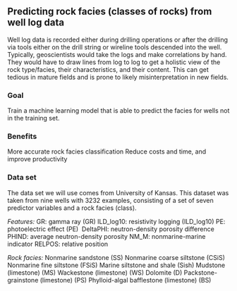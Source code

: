 
## Predicting rock facies (classes of rocks) from well log data

Well log data is recorded either during drilling operations or after the drilling via tools either on the drill string or wireline tools descended into the well. Typically, geoscientists would take the logs and make correlations by hand. They would have to draw lines from log to log to get a holistic view of the rock type/facies, their characteristics, and their content. This can get tedious in mature fields and is prone to likely misinterpretation in new fields.


### Goal
Train a machine learning model that is able to predict the facies for wells not in the training set.

### Benefits
More accurate rock facies classification
Reduce costs and time, and improve productivity

### Data set
The data set we will use comes from University of Kansas. This dataset was taken from nine wells with 3232 examples, consisting of a set of seven predictor variables and a rock facies (class).

*Features:*
GR: gamma ray (GR)
ILD_log10: resistivity logging (ILD_log10)
PE: photoelectric effect (PE) 
DeltaPHI: neutron-density porosity difference 
PHIND: average neutron-density porosity
NM_M: nonmarine-marine indicator 
RELPOS:  relative position 

*Rock facies:*
Nonmarine sandstone (SS)
Nonmarine coarse siltstone (CSiS)
Nonmarine fine siltstone (FSiS)
Marine siltstone and shale (Sish)
Mudstone (limestone) (MS)
Wackestone (limestone) (WS)
Dolomite (D)
Packstone-grainstone (limestone) (PS)
Phylloid-algal bafflestone (limestone) (BS)






